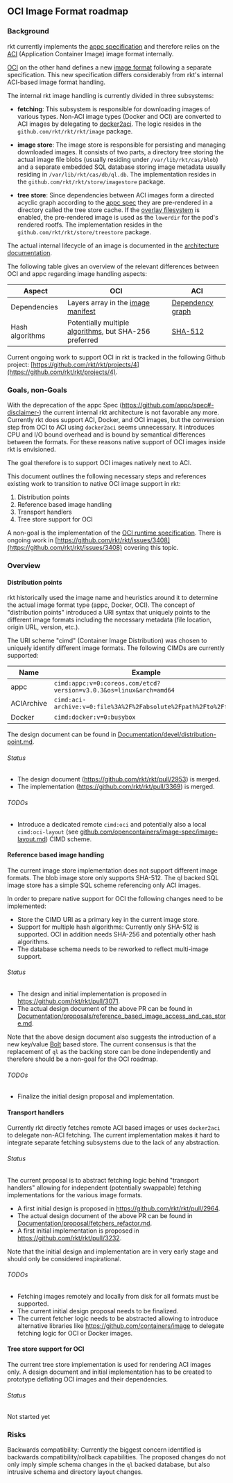 ## OCI Image Format roadmap

### Background

rkt currently implements the [appc specification][app-container] and therefore relies on the [ACI][aci] (Application Container Image) image format internally.

[OCI][opencontainers] on the other hand defines a new [image format][oci] following a separate specification.
This new specification differs considerably from rkt's internal ACI-based image format handling.

The internal rkt image handling is currently divided in three subsystems:
- **fetching**: This subsystem is responsible for downloading images of various types.
Non-ACI image types (Docker and OCI) are converted to ACI images by delegating to [docker2aci][docker2aci]. The logic resides in the `github.com/rkt/rkt/rkt/image` package.

- **image store**: The image store is responsible for persisting and managing downloaded images.
It consists of two parts, a directory tree storing the actual image file blobs (usually residing under `/var/lib/rkt/cas/blob`) and a separate embedded SQL database storing image metadata usually residing in `/var/lib/rkt/cas/db/ql.db`. The implementation resides in the `github.com/rkt/rkt/store/imagestore` package.

- **tree store**: Since dependencies between ACI images form a directed acyclic graph according to the [appc spec][ace-fs] they are pre-rendered in a directory called the tree store cache.
If the [overlay filesystem](https://www.kernel.org/doc/Documentation/filesystems/overlayfs.txt) is enabled, the pre-rendered image is used as the `lowerdir` for the pod's rendered rootfs. The implementation resides in the `github.com/rkt/rkt/store/treestore` package.

The actual internal lifecycle of an image is documented in the [architecture documentation][image-lifecycle].

The following table gives an overview of the relevant differences between OCI and appc regarding image handling aspects:

 Aspect | OCI | ACI
--------|-----|------------------
Dependencies | Layers array in the [image manifest][oci-manifest] | [Dependency graph][ace-fs]
Hash algorithms | Potentially multiple [algorithms][oci-algorithms], but SHA-256 preferred | [SHA-512][appc-image-id-type]

Current ongoing work to support OCI in rkt is tracked in the following Github project: [https://github.com/rkt/rkt/projects/4](https://github.com/rkt/rkt/projects/4).

### Goals, non-Goals

With the deprecation of the appc Spec (https://github.com/appc/spec#-disclaimer-) the current internal rkt architecture is not favorable any more.
Currently rkt does support ACI, Docker, and OCI images, but the conversion step from OCI to ACI using `docker2aci` seems unnecessary.
It introduces CPU and I/O bound overhead and is bound by semantical differences between the formats. For these reasons native support of OCI images inside rkt is envisioned.

The goal therefore is to support OCI images natively next to ACI.

This document outlines the following necessary steps and references existing work to transition to native OCI image support in rkt:

1. Distribution points
2. Reference based image handling
3. Transport handlers
4. Tree store support for OCI

A non-goal is the implementation of the [OCI runtime specification][oci-runtime]. There is ongoing work in [https://github.com/rkt/rkt/issues/3408](https://github.com/rkt/rkt/issues/3408) covering this topic.

### Overview

#### Distribution points

rkt historically used the image name and heuristics around it to determine the actual image format type (appc, Docker, OCI).
The concept of "distribution points" introduced a URI syntax that uniquely points to the different image formats including the necessary metadata (file location, origin URL, version, etc.).

The URI scheme "cimd" (Container Image Distribution) was chosen to uniquely identify different image formats. The following CIMDs are currently supported:

Name | Example
-----|--------
appc | `cimd:appc:v=0:coreos.com/etcd?version=v3.0.3&os=linux&arch=amd64`
ACIArchive | `cimd:aci-archive:v=0:file%3A%2F%2Fabsolute%2Fpath%2Fto%2Ffile`
Docker | `cimd:docker:v=0:busybox`

The design document can be found in [Documentation/devel/distribution-point.md][distribution-point].

###### Status

- The design document (https://github.com/rkt/rkt/pull/2953) is merged.
- The implementation (https://github.com/rkt/rkt/pull/3369) is merged.

###### TODOs

- Introduce a dedicated remote `cimd:oci` and potentially also a local `cimd:oci-layout` (see [github.com/opencontainers/image-spec/image-layout.md][oci-image-layout]) CIMD scheme.

#### Reference based image handling

The current image store implementation does not support different image formats. The blob image store only supports SHA-512.
The ql backed SQL image store has a simple SQL scheme referencing only ACI images.

In order to prepare native support for OCI the following changes need to be implemented:

- Store the CIMD URI as a primary key in the current image store.
- Support for multiple hash algorithms: Currently only SHA-512 is supported. OCI in addition needs SHA-256 and potentially other hash algorithms.
- The database schema needs to be reworked to reflect multi-image support.

###### Status

- The design and initial implementation is proposed in https://github.com/rkt/rkt/pull/3071.
- The actual design document of the above PR can be found in [Documentation/proposals/reference_based_image_access_and_cas_store.md](https://github.com/rkt/rkt/blob/23313af1c3dac2fb24fe41f9a7c5eaca573e45dd/Documentation/proposals/reference_based_image_access_and_cas_store.md).

Note that the above design document also suggests the introduction of a new key/value [Bolt](https://github.com/boltdb/bolt) based store. The current consensus is that the replacement of `ql` as the backing store can be done independently and therefore should be a non-goal for the OCI roadmap.

###### TODOs

- Finalize the initial design proposal and implementation.

#### Transport handlers

Currently rkt directly fetches remote ACI based images or uses `docker2aci` to delegate non-ACI fetching.
The current implementation makes it hard to integrate separate fetching subsystems due to the lack of any abstraction.

###### Status

The current proposal is to abstract fetching logic behind "transport handlers" allowing for independent (potentially swappable) fetching implementations for the various image formats.

- A first initial design is proposed in https://github.com/rkt/rkt/pull/2964.
- The actual design document of the above PR can be found in [Documentation/proposal/fetchers_refactor.md](https://github.com/sgotti/rkt/blob/239fdff081f9fd47dd08834a5660a1375ea4771d/Documentation/proposal/fetchers_refactor.md).
- A first initial implementation is proposed in https://github.com/rkt/rkt/pull/3232.

Note that the initial design and implementation are in very early stage and should only be considered inspirational. 

###### TODOs

- Fetching images remotely and locally from disk for all formats must be supported.
- The current initial design proposal needs to be finalized.
- The current fetcher logic needs to be abstracted allowing to introduce alternative libraries like https://github.com/containers/image to delegate fetching logic for OCI or Docker images.

#### Tree store support for OCI

The current tree store implementation is used for rendering ACI images only. A design document and initial implementation has to be created to prototype deflating OCI images and their dependencies.

###### Status

Not started yet

### Risks

Backwards compatibility: Currently the biggest concern identified is backwards compatibility/rollback capabilities. The proposed changes do not only imply simple schema changes in the `ql` backed database, but also intrusive schema and directory layout changes.

[opencontainers]: https://www.opencontainers.org/
[docker2aci]: https://github.com/appc/docker2aci
[oci-runtime]: https://github.com/opencontainers/runtime-spec

[aci]: https://github.com/appc/spec/blob/v0.8.11/spec/aci.md#app-container-image
[ace-fs]: https://github.com/appc/spec/blob/v0.8.11/spec/ace.md#filesystem-setup
[appc-image-id-type]: https://github.com/appc/spec/blob/v0.8.11/spec/types.md#image-id-type

[oci]: https://github.com/opencontainers/image-spec
[oci-manifest]: https://github.com/opencontainers/image-spec/blob/v1.0.0-rc2/manifest.md#image-manifest
[oci-algorithms]: https://github.com/opencontainers/image-spec/blob/v1.0.0-rc2/descriptor.md#algorithms
[oci-image-layout]: https://github.com/opencontainers/image-spec/blob/v1.0.0-rc2/image-layout.md

[app-container]: https://github.com/rkt/rkt/blob/v1.29.2/Documentation/app-container.md
[image-lifecycle]: https://github.com/rkt/rkt/blob/v1.29.2/Documentation/devel/architecture.md#image-lifecycle
[distribution-point]: https://github.com/rkt/rkt/blob/v1.29.2/Documentation/devel/distribution-point.md
